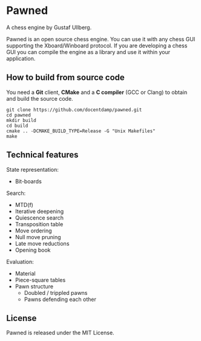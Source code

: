 # Pawned
A chess engine by Gustaf Ullberg.

Pawned is an open source chess engine. You can use it with any chess GUI supporting the Xboard/Winboard protocol.
If you are developing a chess GUI you can compile the engine as a library and use it within your application.

## How to build from source code
You need a **Git** client, **CMake** and a **C compiler** (GCC or Clang) to obtain and build the source code.

```
git clone https://github.com/docentdamp/pawned.git
cd pawned
mkdir build
cd build
cmake .. -DCMAKE_BUILD_TYPE=Release -G "Unix Makefiles" 
make
```

## Technical features

State representation:

* Bit-boards

Search:

* MTD(f)
* Iterative deepening
* Quiescence search
* Transposition table
* Move ordering
* Null move pruning
* Late move reductions
* Opening book

Evaluation:

* Material
* Piece-square tables
* Pawn structure 
   * Doubled / trippled pawns
   * Pawns defending each other

## License
Pawned is released under the MIT License. 
